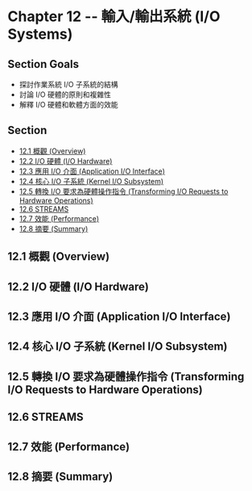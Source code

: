 # Chapter 12 -- 輸入/輸出系統 (I/O Systems) #

## Section Goals ##

* 探討作業系統 I/O 子系統的結構
* 討論 I/O 硬體的原則和複雜性
* 解釋 I/O 硬體和軟體方面的效能

## Section ##

* [12.1 概觀 (Overview)](#121-概觀-overview)
* [12.2 I/O 硬體 (I/O Hardware)](#122-io-硬體-io-hardware)
* [12.3 應用 I/O 介面 (Application I/O Interface)](#123-應用-io-介面-application-io-interface)
* [12.4 核心 I/O 子系統 (Kernel I/O Subsystem)](#124-核心-io-子系統-kernel-io-subsystem)
* [12.5 轉換 I/O 要求為硬體操作指令 (Transforming I/O Requests to Hardware Operations)](#125-轉換-io-要求為硬體操作指令-transforming-io-requests-to-hardware-operations)
* [12.6 STREAMS](#126-streams)
* [12.7 效能 (Performance)](#127-效能-performance)
* [12.8 摘要 (Summary)](#128-摘要-summary)

## 12.1 概觀 (Overview) ##

## 12.2 I/O 硬體 (I/O Hardware) ##

## 12.3 應用 I/O 介面 (Application I/O Interface) ##

## 12.4 核心 I/O 子系統 (Kernel I/O Subsystem) ##

## 12.5 轉換 I/O 要求為硬體操作指令 (Transforming I/O Requests to Hardware Operations) ##

## 12.6 STREAMS ##

## 12.7 效能 (Performance) ##

## 12.8 摘要 (Summary) ##
